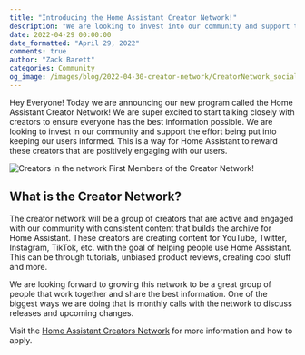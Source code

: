 ```yaml
---
title: "Introducing the Home Assistant Creator Network!"
description: "We are looking to invest into our community and support the effort being put in"
date: 2022-04-29 00:00:00
date_formatted: "April 29, 2022"
comments: true
author: "Zack Barett"
categories: Community
og_image: /images/blog/2022-04-30-creator-network/CreatorNetwork_social.png
---
```


Hey Everyone! Today we are announcing our new program called the Home Assistant Creator Network! We are super excited to
start talking closely with creators to ensure everyone has the best information possible. We are looking to invest in our
community and support the effort being put into keeping our users informed. This is a way for Home Assistant to reward these
creators that are positively engaging with our users.

<p class='img'>
<img class="no-shadow" src='/images/blog/2022-04-30-creator-network/Creators.jpg' alt='Creators in the network'>
First Members of the Creator Network!
</p>

## What is the Creator Network?

The creator network will be a group of creators that are active and engaged with our community with consistent content that
builds the archive for Home Assistant. These creators are creating content for YouTube, Twitter, Instagram, TikTok, etc.
with the goal of helping people use Home Assistant. This can be through tutorials, unbiased product reviews, creating cool stuff and more.

We are looking forward to growing this network to be a great group of people that work together and share the best information.
One of the biggest ways we are doing that is monthly calls with the network to discuss releases and upcoming changes.

Visit the [Home Assistant Creators Network](https://partner.home-assistant.io/creators/) for more information and how to apply.
